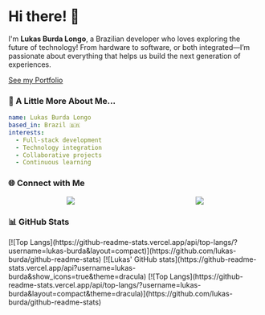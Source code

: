 # Hi there! 👋

I'm **Lukas Burda Longo**, a Brazilian developer who loves exploring the future of technology! From hardware to software, or both integrated—I’m passionate about everything that helps us build the next generation of experiences.
<div>
  <a href="https://lukas-burda.github.io/portfolio/" target="_blank">See my Portfolio</a>
</div>

### 🚀 A Little More About Me...
```yaml
name: Lukas Burda Longo
based_in: Brazil 🇧🇷
interests:
  - Full-stack development
  - Technology integration
  - Collaborative projects
  - Continuous learning
```

### 🌐 Connect with Me
<div style="display: flex; flex-wrap: wrap; justify-content: space-around; gap: 10px;">
  <a href="https://www.linkedin.com/in/lukasburdalongo" target="_blank"><img src="https://img.shields.io/badge/-LinkedIn-%230077B5?style=for-the-badge&logo=linkedin&logoColor=white" target="_blank"></a>
  <a href="mailto:lukasburdaferreira@gmail.com"><img src="https://img.shields.io/badge/-Gmail-%23333?style=for-the-badge&logo=gmail&logoColor=white" target="_blank"></a>
</div>

### 📊 GitHub Stats
<div style="display: flex; flex-wrap: wrap; justify-content: space-around; gap: 10px;">
  [![Top Langs](https://github-readme-stats.vercel.app/api/top-langs/?username=lukas-burda&layout=compact)](https://github.com/lukas-burda/github-readme-stats)
  [![Lukas' GitHub stats](https://github-readme-stats.vercel.app/api?username=lukas-burda&show_icons=true&theme=dracula)
  [![Top Langs](https://github-readme-stats.vercel.app/api/top-langs/?username=lukas-burda&layout=compact&theme=dracula)](https://github.com/lukas-burda/github-readme-stats)
</div>
